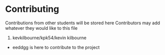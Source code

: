 # Contributing
Contributions from other students will be stored here
Contributors may add whatever they would like to this file


1. kevkilbourne/kpk54/kevin kilbourne

* eeddgg is here to contribute to the project

